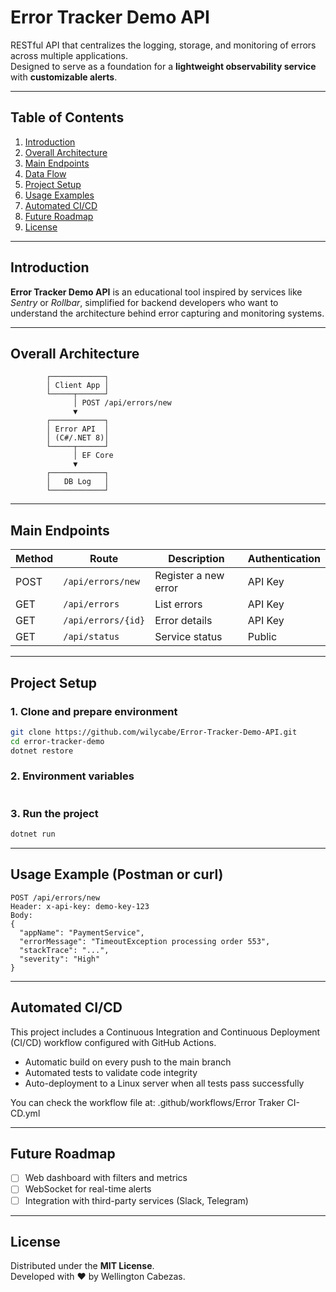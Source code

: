 # Error Tracker Demo API

RESTful API that centralizes the logging, storage, and monitoring of errors across multiple applications.  
Designed to serve as a foundation for a **lightweight observability service** with **customizable alerts**.

---

## Table of Contents

1. [Introduction](#introduction)
2. [Overall Architecture](#overall-architecture)
3. [Main Endpoints](#main-endpoints)
4. [Data Flow](#data-flow)
5. [Project Setup](#project-setup)
6. [Usage Examples](#usage-examples)
7. [Automated CI/CD](#automated-cicd)
8. [Future Roadmap](#future-roadmap)
9. [License](#license)

---

## Introduction

**Error Tracker Demo API** is an educational tool inspired by services like *Sentry* or *Rollbar*, simplified for backend developers who want to understand the architecture behind error capturing and monitoring systems.

---

## Overall Architecture

```
        ┌────────────┐
        │ Client App │
        └─────┬──────┘
              │ POST /api/errors/new
              ▼
        ┌────────────┐
        │ Error API  │
        │ (C#/.NET 8)│
        └─────┬──────┘
              │ EF Core
              ▼
        ┌────────────┐
        │   DB Log   │
        └────────────┘
```

---

## Main Endpoints

| Method | Route | Description | Authentication |
|--------|-------|-------------|----------------|
| POST   | `/api/errors/new` | Register a new error | API Key |
| GET    | `/api/errors`     | List errors | API Key |
| GET    | `/api/errors/{id}`| Error details | API Key |
| GET    | `/api/status`     | Service status | Public |

---

## Project Setup

### 1️. Clone and prepare environment
```bash
git clone https://github.com/wilycabe/Error-Tracker-Demo-API.git
cd error-tracker-demo
dotnet restore
```

### 2️. Environment variables
```
```

### 3️. Run the project
```bash
dotnet run
```

---

## Usage Example (Postman or curl)
```http
POST /api/errors/new
Header: x-api-key: demo-key-123
Body:
{
  "appName": "PaymentService",
  "errorMessage": "TimeoutException processing order 553",
  "stackTrace": "...",
  "severity": "High"
}
```

---

## Automated CI/CD

This project includes a Continuous Integration and Continuous Deployment (CI/CD) workflow configured with GitHub Actions.

- Automatic build on every push to the main branch
- Automated tests to validate code integrity
- Auto-deployment to a Linux server when all tests pass successfully

You can check the workflow file at: .github/workflows/Error Traker CI-CD.yml

---

## Future Roadmap

- [ ] Web dashboard with filters and metrics  
- [ ] WebSocket for real-time alerts  
- [ ] Integration with third-party services (Slack, Telegram)  

---

## License

Distributed under the **MIT License**.  
Developed with ❤️ by Wellington Cabezas.